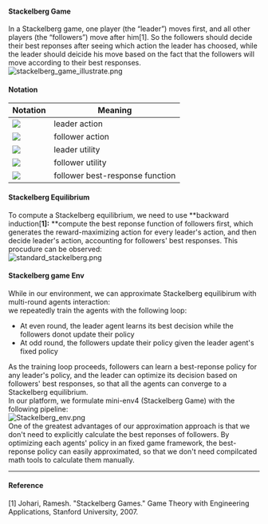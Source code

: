 #### Stackelberg Game
In a Stackelberg game, one player (the “leader”) moves first, and all other players (the “followers”) move after him[1]. So the followers should decide their best reponses after seeing which action the leader has choosed, while the leader should deicide his move based on the fact that the followers will move according to their best responses.<br />![stackelberg_game_illustrate.png](https://intranetproxy.alipay.com/skylark/lark/0/2023/png/94556578/1684405022556-9bca3344-8e99-4d86-80d0-0148c78721b8.png#clientId=u90da8256-380d-4&from=drop&height=186&id=uf34c50de&originHeight=788&originWidth=1361&originalType=binary&ratio=2&rotation=0&showTitle=false&size=70943&status=done&style=none&taskId=u150b75f6-5a27-42eb-bad9-bed24a67950&title=&width=321)
#### Notation 
| **Notation** | **Meaning** |
| --- | --- |
| ![](https://intranetproxy.alipay.com/skylark/lark/__latex/ab59bb471329c6102cb4ba6ebedcb2e1.svg#card=math&code=a_l&id=OztGL) | leader action |
| ![](https://intranetproxy.alipay.com/skylark/lark/__latex/ad4444b2fa4d9bb8f5c597dae312be6f.svg#card=math&code=a_f&id=jwFcW) | follower action |
| ![](https://intranetproxy.alipay.com/skylark/lark/__latex/c267807d39aa11ac282a811761574dd7.svg#card=math&code=u_l%28a_l%2Ca_f%29%0A&id=wSF9q) | leader utility |
| ![](https://intranetproxy.alipay.com/skylark/lark/__latex/44685bfca8469d637c48d80837ac3316.svg#card=math&code=u_f%28a_l%2Ca_f%29&id=tfoy1) | follower utility |
| ![](https://intranetproxy.alipay.com/skylark/lark/__latex/08bbd87fd5a99203db9cb13801e401a7.svg#card=math&code=%5Cvarepsilon%28a_l%29&id=lXrTa) | follower best-response function |

#### Stackelberg Equilibrium
To compute a Stackelberg equilibrium, we need to use **backward induction[**1]:** **compute the best reponse function of followers first, which generates the reward-maximizing action for every leader's action, and then decide leader's action, accounting for followers' best responses. This procudure can be observed:<br />![standard_stackelberg.png](https://intranetproxy.alipay.com/skylark/lark/0/2023/png/94556578/1684302964520-17edfac2-d7a8-44b9-b8c3-072a1264a3ce.png#clientId=u71d650ef-35a5-4&from=drop&id=u91a4c308&originHeight=765&originWidth=2997&originalType=binary&ratio=2&rotation=0&showTitle=false&size=128081&status=done&style=none&taskId=u9efa60d2-270c-4273-a0c8-80123b234d3&title=)
#### Stackelberg game Env
While in our environment, we can approximate Stackelberg equilibirum with multi-round agents interaction:<br />we repeatedly train the agents with the following loop:

- At even round, the leader agent learns its best decision while the followers donot update their policy
- At odd round, the followers update their policy given the leader agent's fixed policy

As the training loop proceeds, followers can learn a best-reponse policy for any leader's policy, and the leader can optimize its decision based on followers' best responses, so that all the agents can converge to a Stackelberg equilibrium.<br />In our platform, we formulate mini-env4 (Stackelberg Game) with the following pipeline:<br />![Stackelberg_env.png](https://intranetproxy.alipay.com/skylark/lark/0/2023/png/94556578/1684306479943-c2bff136-3f25-40c9-be1d-69c74258b77d.png#clientId=ub7ce60af-447e-4&from=drop&id=ub4c8cc54&originHeight=1709&originWidth=3529&originalType=binary&ratio=2&rotation=0&showTitle=false&size=407327&status=done&style=none&taskId=u76e04447-c1bc-46a7-91d9-cf723cdea04&title=)<br />One of the greatest advantages of our approximation approach is that we don't need to explicitly calculate the best reponses of followers. By optimizing each agents' policy in an fixed game framework, the best-reponse policy can easily approximated, so that we don't need compilcated math tools to calculate them manually.

---

#### Reference
[1] Johari, Ramesh. "Stackelberg Games." Game Theory with Engineering Applications, Stanford University, 2007.
